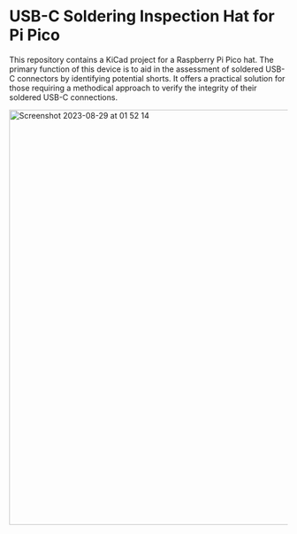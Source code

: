 # USB-C Soldering Inspection Hat for Pi Pico

This repository contains a KiCad project for a Raspberry Pi Pico hat. The primary function of this device is to aid in the assessment of soldered USB-C connectors by identifying potential shorts. It offers a practical solution for those requiring a methodical approach to verify the integrity of their soldered USB-C connections.

<img width="750" alt="Screenshot 2023-08-29 at 01 52 14" src="https://github.com/pashutk/no-shorts/assets/4306737/81678055-1afa-42a9-a652-62c4a94e6463">
